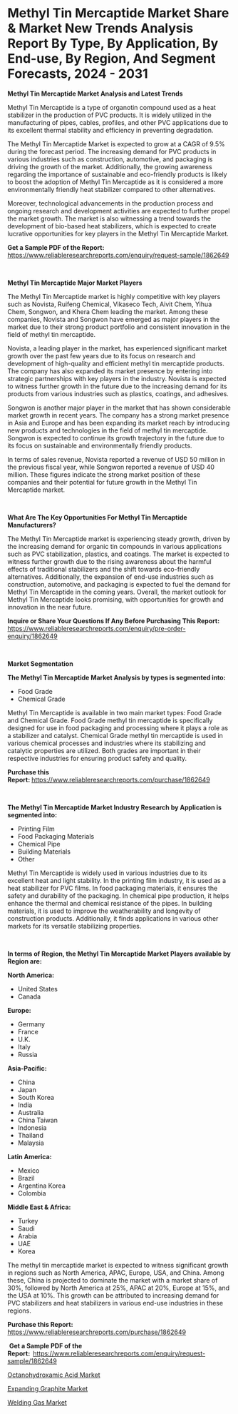 <p><h1>Methyl Tin Mercaptide Market Share & Market New Trends Analysis Report By Type, By Application, By End-use, By Region, And Segment Forecasts, 2024 - 2031</h1></p><p><strong>Methyl Tin Mercaptide Market Analysis and Latest Trends</strong></p>
<p><p>Methyl Tin Mercaptide is a type of organotin compound used as a heat stabilizer in the production of PVC products. It is widely utilized in the manufacturing of pipes, cables, profiles, and other PVC applications due to its excellent thermal stability and efficiency in preventing degradation.</p><p>The Methyl Tin Mercaptide Market is expected to grow at a CAGR of 9.5% during the forecast period. The increasing demand for PVC products in various industries such as construction, automotive, and packaging is driving the growth of the market. Additionally, the growing awareness regarding the importance of sustainable and eco-friendly products is likely to boost the adoption of Methyl Tin Mercaptide as it is considered a more environmentally friendly heat stabilizer compared to other alternatives.</p><p>Moreover, technological advancements in the production process and ongoing research and development activities are expected to further propel the market growth. The market is also witnessing a trend towards the development of bio-based heat stabilizers, which is expected to create lucrative opportunities for key players in the Methyl Tin Mercaptide Market.</p></p>
<p><strong>Get a Sample PDF of the Report:&nbsp;</strong> <a href="https://www.reliableresearchreports.com/enquiry/request-sample/1862649">https://www.reliableresearchreports.com/enquiry/request-sample/1862649</a></p>
<p>&nbsp;</p>
<p><strong>Methyl Tin Mercaptide Major Market Players</strong></p>
<p><p>The Methyl Tin Mercaptide market is highly competitive with key players such as Novista, Ruifeng Chemical, Vikaseco Tech, Aivit Chem, Yihua Chem, Songwon, and Khera Chem leading the market. Among these companies, Novista and Songwon have emerged as major players in the market due to their strong product portfolio and consistent innovation in the field of methyl tin mercaptide.</p><p>Novista, a leading player in the market, has experienced significant market growth over the past few years due to its focus on research and development of high-quality and efficient methyl tin mercaptide products. The company has also expanded its market presence by entering into strategic partnerships with key players in the industry. Novista is expected to witness further growth in the future due to the increasing demand for its products from various industries such as plastics, coatings, and adhesives.</p><p>Songwon is another major player in the market that has shown considerable market growth in recent years. The company has a strong market presence in Asia and Europe and has been expanding its market reach by introducing new products and technologies in the field of methyl tin mercaptide. Songwon is expected to continue its growth trajectory in the future due to its focus on sustainable and environmentally friendly products.</p><p>In terms of sales revenue, Novista reported a revenue of USD 50 million in the previous fiscal year, while Songwon reported a revenue of USD 40 million. These figures indicate the strong market position of these companies and their potential for future growth in the Methyl Tin Mercaptide market.</p></p>
<p>&nbsp;</p>
<p><strong>What Are The Key Opportunities For Methyl Tin Mercaptide Manufacturers?</strong></p>
<p><p>The Methyl Tin Mercaptide market is experiencing steady growth, driven by the increasing demand for organic tin compounds in various applications such as PVC stabilization, plastics, and coatings. The market is expected to witness further growth due to the rising awareness about the harmful effects of traditional stabilizers and the shift towards eco-friendly alternatives. Additionally, the expansion of end-use industries such as construction, automotive, and packaging is expected to fuel the demand for Methyl Tin Mercaptide in the coming years. Overall, the market outlook for Methyl Tin Mercaptide looks promising, with opportunities for growth and innovation in the near future.</p></p>
<p><strong>Inquire or Share Your Questions If Any Before Purchasing This Report:</strong> <a href="https://www.reliableresearchreports.com/enquiry/pre-order-enquiry/1862649">https://www.reliableresearchreports.com/enquiry/pre-order-enquiry/1862649</a></p>
<p>&nbsp;</p>
<p><strong>Market Segmentation</strong></p>
<p><strong>The Methyl Tin Mercaptide Market Analysis by types is segmented into:</strong></p>
<p><ul><li>Food Grade</li><li>Chemical Grade</li></ul></p>
<p><p>Methyl Tin Mercaptide is available in two main market types: Food Grade and Chemical Grade. Food Grade methyl tin mercaptide is specifically designed for use in food packaging and processing where it plays a role as a stabilizer and catalyst. Chemical Grade methyl tin mercaptide is used in various chemical processes and industries where its stabilizing and catalytic properties are utilized. Both grades are important in their respective industries for ensuring product safety and quality.</p></p>
<p><strong>Purchase this Report:&nbsp;</strong><a href="https://www.reliableresearchreports.com/purchase/1862649">https://www.reliableresearchreports.com/purchase/1862649</a></p>
<p>&nbsp;</p>
<p><strong>The Methyl Tin Mercaptide Market Industry Research by Application is segmented into:</strong></p>
<p><ul><li>Printing Film</li><li>Food Packaging Materials</li><li>Chemical Pipe</li><li>Building Materials</li><li>Other</li></ul></p>
<p><p>Methyl Tin Mercaptide is widely used in various industries due to its excellent heat and light stability. In the printing film industry, it is used as a heat stabilizer for PVC films. In food packaging materials, it ensures the safety and durability of the packaging. In chemical pipe production, it helps enhance the thermal and chemical resistance of the pipes. In building materials, it is used to improve the weatherability and longevity of construction products. Additionally, it finds applications in various other markets for its versatile stabilizing properties.</p></p>
<p>&nbsp;</p>
<p><strong>In terms of Region, the Methyl Tin Mercaptide Market Players available by Region are:</strong></p>
<p>
    <p> <strong> North America: </strong>
        <ul>
            <li>United States</li>
            <li>Canada</li>
        </ul>
        </p> 
    <p> <strong> Europe: </strong>
        <ul>
            <li>Germany</li>
            <li>France</li>
            <li>U.K.</li>
            <li>Italy</li>
            <li>Russia</li>
        </ul>
        </p> 
    <p> <strong> Asia-Pacific: </strong>
        <ul>
            <li>China</li>
            <li>Japan</li>
            <li>South Korea</li>
            <li>India</li>
            <li>Australia</li>
            <li>China Taiwan</li>
            <li>Indonesia</li>
            <li>Thailand</li>
            <li>Malaysia</li>
        </ul>
        </p> 
    <p> <strong> Latin America: </strong>
        <ul>
            <li>Mexico</li>
            <li>Brazil</li>
            <li>Argentina Korea</li>
            <li>Colombia</li>
        </ul>
        </p> 
    <p> <strong> Middle East & Africa: </strong>
        <ul>
            <li>Turkey</li>
            <li>Saudi</li>
            <li>Arabia</li>
            <li>UAE</li>
            <li>Korea</li>
        </ul>
    </p>
    </p>
<p><p>The methyl tin mercaptide market is expected to witness significant growth in regions such as North America, APAC, Europe, USA, and China. Among these, China is projected to dominate the market with a market share of 30%, followed by North America at 25%, APAC at 20%, Europe at 15%, and the USA at 10%. This growth can be attributed to increasing demand for PVC stabilizers and heat stabilizers in various end-use industries in these regions.</p></p>
<p><strong>Purchase this Report: </strong><a href="https://www.reliableresearchreports.com/purchase/1862649">https://www.reliableresearchreports.com/purchase/1862649</a></p>
<p>&nbsp;<strong>Get a Sample PDF of the Report:&nbsp;&nbsp;</strong><a href="https://www.reliableresearchreports.com/enquiry/request-sample/1862649">https://www.reliableresearchreports.com/enquiry/request-sample/1862649</a></p>
<p><strong></strong></p>
<p><p><a href="https://github.com/kosella/Market-Research-Report-List-2/blob/main/octanohydroxamic-acid-market.md">Octanohydroxamic Acid Market</a></p><p><a href="https://github.com/kufem1/Market-Research-Report-List-1/blob/main/expanding-graphite-market.md">Expanding Graphite Market</a></p><p><a href="https://github.com/nathandecarvalho/Market-Research-Report-List-2/blob/main/welding-gas-market.md">Welding Gas Market</a></p></p>
